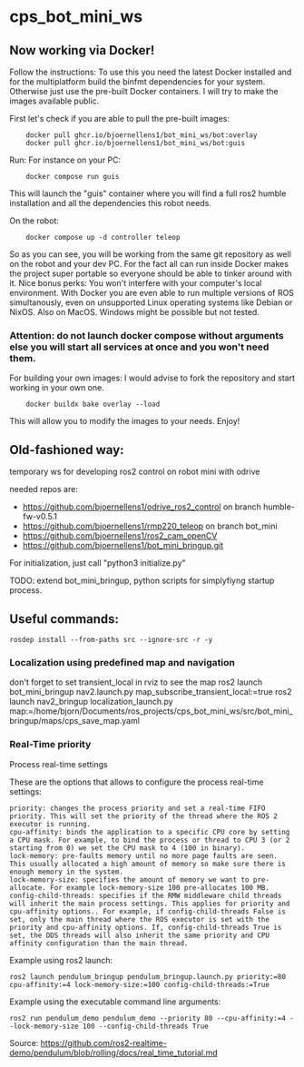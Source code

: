 # cps_bot_mini_ws

## Now working via Docker!
Follow the instructions: To use this you need the latest Docker installed and for the multiplatform build the binfmt dependencies for your system. Otherwise just use the pre-built Docker containers. I will try to make the images available public.

First let's check if you are able to pull the pre-built images:
```
    docker pull ghcr.io/bjoernellens1/bot_mini_ws/bot:overlay
    docker pull ghcr.io/bjoernellens1/bot_mini_ws/bot:guis
```

Run:
For instance on your PC:
```
    docker compose run guis
```

This will launch the "guis" container where you will find a full ros2 humble installation and all the dependencies this robot needs.

On the robot:
```
    docker compose up -d controller teleop
```

So as you can see, you will be working from the same git repository as well on the robot and your dev PC. 
For the fact all can run inside Docker makes the project super portable so everyone should be able to tinker around with it. Nice bonus perks: You won't interfere with your computer's local environment. With Docker you are even able to run multiple versions of ROS simultanously, even on unsupported Linux operating systems like Debian or NixOS. Also on MacOS. Windows might be possible but not tested.


### Attention: do not launch docker compose without arguments else you will start all services at once and you won't need them.

For building your own images:
I would advise to fork the repository and start working in your own one.
```
    docker buildx bake overlay --load
```
This will allow you to modify the images to your needs. Enjoy!


## Old-fashioned way:

temporary ws for developing ros2 control on robot mini with odrive

needed repos are:
- https://github.com/bjoernellens1/odrive_ros2_control on branch humble-fw-v0.5.1
- https://github.com/bjoernellens1/rmp220_teleop on branch bot_mini
- https://github.com/bjoernellens1/ros2_cam_openCV
- https://github.com/bjoernellens1/bot_mini_bringup.git

For initialization, just call "python3 initialize.py"

TODO: extend bot_mini_bringup, python scripts for simplyfiyng startup process.

## Useful commands:
```
rosdep install --from-paths src --ignore-src -r -y
```


### Localization using predefined map and navigation
don't forget to set transient_local in rviz to see the map
ros2 launch bot_mini_bringup nav2.launch.py map_subscribe_transient_local:=true
ros2 launch nav2_bringup localization_launch.py map:=/home/bjorn/Documents/ros_projects/cps_bot_mini_ws/src/bot_mini_bringup/maps/cps_save_map.yaml 


### Real-Time priority
Process real-time settings

These are the options that allows to configure the process real-time settings:

    priority: changes the process priority and set a real-time FIFO priority. This will set the priority of the thread where the ROS 2 executor is running.
    cpu-affinity: binds the application to a specific CPU core by setting a CPU mask. For example, to bind the process or thread to CPU 3 (or 2 starting from 0) we set the CPU mask to 4 (100 in binary).
    lock-memory: pre-faults memory until no more page faults are seen. This usually allocated a high amount of memory so make sure there is enough memory in the system.
    lock-memory-size: specifies the amount of memory we want to pre-allocate. For example lock-memory-size 100 pre-allocates 100 MB.
    config-child-threads: specifies if the RMW middleware child threads will inherit the main process settings. This applies for priority and cpu-affinity options.. For example, if config-child-threads False is set, only the main thread where the ROS executor is set with the priority and cpu-affinity options. If, config-child-threads True is set, the DDS threads will also inherit the same priority and CPU affinity configuration than the main thread.

Example using ros2 launch:

```
ros2 launch pendulum_bringup pendulum_bringup.launch.py priority:=80 cpu-affinity:=4 lock-memory-size:=100 config-child-threads:=True
```

Example using the executable command line arguments:

```
ros2 run pendulum_demo pendulum_demo --priority 80 --cpu-affinity:=4 --lock-memory-size 100 --config-child-threads True
```
Source: https://github.com/ros2-realtime-demo/pendulum/blob/rolling/docs/real_time_tutorial.md
